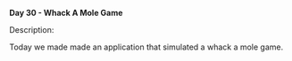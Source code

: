 <strong> Day 30 - Whack A Mole Game </strong>

Description:<br>

Today we made made an application that simulated a whack a mole game. <br> 
